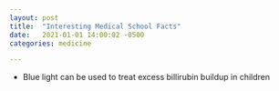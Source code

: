 ```yaml
---
layout: post
title:  "Interesting Medical School Facts"
date:   2021-01-01 14:00:02 -0500
categories: medicine

---
```


* Blue light can be used to treat excess billirubin buildup in children